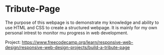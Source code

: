 # Tribute-Page
The purpose of this webpage is to demonstrate my knowledge and ability to use HTML and CSS to create a structured webpage. It is mainly for my own personal intrest to monitor mu progress in web development.

Project: https://www.freecodecamp.org/learn/responsive-web-design/responsive-web-design-projects/build-a-tribute-page 

